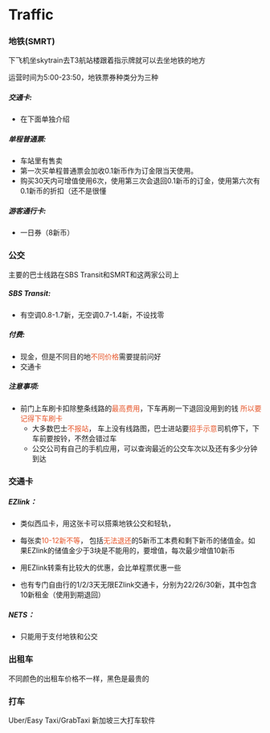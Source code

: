 # Traffic 

### 地铁(SMRT)

下飞机坐skytrain去T3航站楼跟着指示牌就可以去坐地铁的地方

运营时间为5:00-23:50，地铁票券种类分为三种

##### 交通卡:

* 在下面单独介绍

##### 单程普通票:

* 车站里有售卖
* 第一次买单程普通票会加收0.1新币作为订金限当天使用。
* 购买30天内可增值使用6次，使用第三次会退回0.1新币的订金，使用第六次有0.1新币的折扣（还不是很懂

##### 游客通行卡:

* 一日券（8新币）

### 公交

主要的巴士线路在SBS Transit和SMRT和这两家公司上

##### SBS Transit:

* 有空调0.8-1.7新，无空调0.7-1.4新，不设找零

##### 付费:

* 现金，但是不同目的地<font color = '#e65529'>不同价格</font>需要提前问好
* 交通卡

##### 注意事项:

  * 前门上车刷卡扣除整条线路的<font color = '#e65529'>最高费用</font>，下车再刷一下退回没用到的钱 <font color = '#e65529'>所以要记得下车刷卡</font> 
    * 大多数巴士<font color = '#e65529'>不报站</font>， 车上没有线路图，巴士进站要<font color = '#e65529'>招手示意</font>司机停下，下车前要按铃，不然会错过车
    * 公交公司有自己的手机应用，可以查询最近的公交车次以及还有多少分钟到达

### 交通卡

##### EZlink：

* 类似西瓜卡，用这张卡可以搭乘地铁公交和轻轨，
* 每张卖<font color = '#e65529'>10-12新不等</font>， 包括<font color = '#e65529'>无法退还</font>的5新币工本费和剩下新币的储值金。如果EZlink的储值金少于3块是不能用的，要增值，每次最少增值10新币

* 用EZlink转乘有比较大的优惠，会比单程票优惠一些
* 也有专门自由行的1/2/3天无限EZlink交通卡，分别为22/26/30新，其中包含10新租金（使用到期退回）

##### NETS：

* 只能用于支付地铁和公交

### 出租车

不同颜色的出租车价格不一样，黑色是最贵的

### 打车

Uber/Easy Taxi/GrabTaxi 新加坡三大打车软件